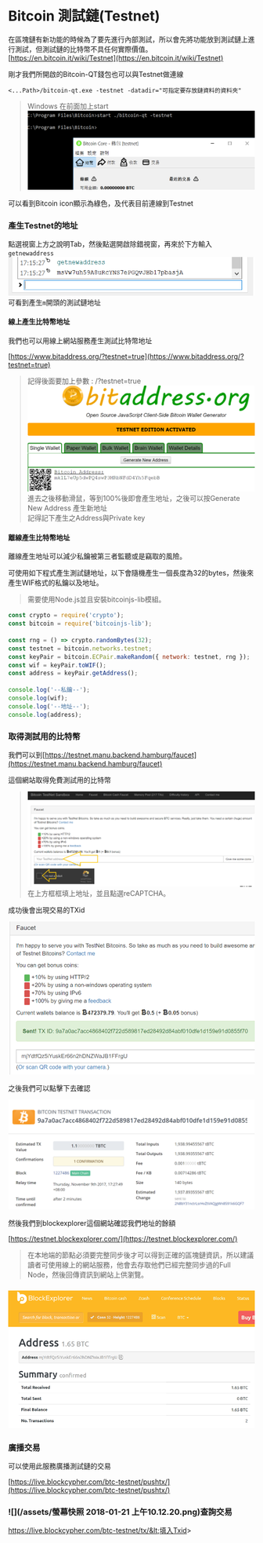 # Bitcoin 測試鏈\(Testnet\)

在區塊鏈有新功能的時候為了要先進行內部測試，所以會先將功能放到測試鏈上進行測試，但測試鏈的比特幣不具任何實際價值。  
[https://en.bitcoin.it/wiki/Testnet](https://en.bitcoin.it/wiki/Testnet)

剛才我們所開啟的Bitcoin-QT錢包也可以與Testnet做連線

```
<...Path>/bitcoin-qt.exe -testnet -datadir="可指定要存放鏈資料的資料夾"
```

> Windows 在前面加上start  
> ![](/assets/testnet-qt.png)

可以看到Bitcoin icon顯示為綠色，及代表目前連線到Testnet

### 產生Testnet的地址

點選視窗上方之說明Tab，然後點選開啟除錯視窗，再來於下方輸入`getnewaddress`  
![](/assets/testnet-address.png)  
可看到產生`m`開頭的測試鏈地址

#### 線上產生比特幣地址

我們也可以用線上網站服務產生測試比特幣地址

[https://www.bitaddress.org/?testnet=true](https://www.bitaddress.org/?testnet=true)

> 記得後面要加上參數 : /?testnet=true  
> ![](/assets/testonlineaddress.png)  
> 進去之後移動滑鼠，等到100%後即會產生地址，之後可以按Generate New Address 產生新地址  
> 記得記下產生之Address與Private key

#### 離線產生比特幣地址

離線產生地址可以減少私鑰被第三者監聽或是竊取的風險。

可使用如下程式產生測試鏈地址，以下會隨機產生一個長度為32的bytes，然後來產生WIF格式的私鑰以及地址。

> 需要使用Node.js並且安裝bitcoinjs-lib模組。

```js
const crypto = require('crypto');
const bitcoin = require('bitcoinjs-lib');

const rng = () => crypto.randomBytes(32);
const testnet = bitcoin.networks.testnet;
const keyPair = bitcoin.ECPair.makeRandom({ network: testnet, rng });
const wif = keyPair.toWIF();
const address = keyPair.getAddress();

console.log('--私鑰--');
console.log(wif);
console.log('--地址--');
console.log(address);
```

### 取得測試用的比特幣

我們可以到[https://testnet.manu.backend.hamburg/faucet](https://testnet.manu.backend.hamburg/faucet)

這個網站取得免費測試用的比特幣

> ![](/assets/getfreecoin.png)在上方框框填上地址，並且點選reCAPTCHA。

成功後會出現交易的TXid

![](/assets/getfreecoin1.png)

之後我們可以點擊下去確認

![](/assets/getfreecoin2.png)

然後我們到blockexplorer這個網站確認我們地址的餘額

[https://testnet.blockexplorer.com/](https://testnet.blockexplorer.com/)

> 在本地端的節點必須要完整同步後才可以得到正確的區塊鏈資訊，所以建議讀者可使用線上的網站服務，他會去存取他們已經完整同步過的Full Node，然後回傳資訊到網站上供瀏覽。

### ![](/assets/getfreecoin3.png)

### 廣播交易

可以使用此服務廣播測試鏈的交易

[https://live.blockcypher.com/btc-testnet/pushtx/](https://live.blockcypher.com/btc-testnet/pushtx/)

### ![](/assets/螢幕快照 2018-01-21 上午10.12.20.png)查詢交易

https://live.blockcypher.com/btc-testnet/tx/&lt;填入Txid&gt;



